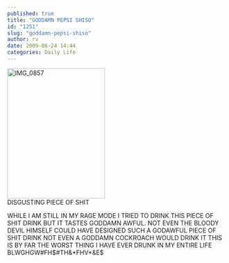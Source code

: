 ```yaml
---
published: true
title: "GODDAMN PEPSI SHISO"
id: "1251"
slug: "goddamn-pepsi-shiso"
author: rv
date: 2009-06-24 14:44
categories: Daily Life
---
```

<div class="caption">
<a href="https://s3.amazonaws.com/cfwblog/uploads/2009/06/img_0857.jpg"><img class="size-medium wp-image-1252" title="IMG_0857" src="https://s3.amazonaws.com/cfwblog/uploads/2009/06/img_0857.jpg?w=225" alt="IMG_0857" width="225" height="300" /></a>
<div class="caption-text">DISGUSTING PIECE OF SHIT</div>
</div>
<p style="text-align:left;">WHILE I AM STILL IN MY RAGE MODE I TRIED TO DRINK THIS PIECE OF SHIT DRINK BUT IT TASTES GODDAMN AWFUL. NOT EVEN THE BLOODY DEVIL HIMSELF COULD HAVE DESIGNED SUCH A GODAWFUL PIECE OF SHIT DRINK NOT EVEN A GODDAMN COCKROACH WOULD DRINK IT THIS IS BY FAR THE WORST THING I HAVE EVER DRUNK IN MY ENTIRE LIFE BLWGHGW#FH$#TH&amp;*FHV*&amp;E$</p>